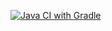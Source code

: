 [![Java CI with Gradle](https://github.com/EkaterinaKoro/Patterns1/actions/workflows/gradle-publish.yml/badge.svg)](https://github.com/EkaterinaKoro/Patterns1/actions/workflows/gradle-publish.yml)